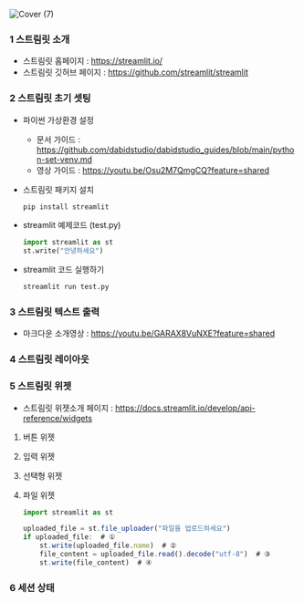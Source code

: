 ![Cover (7)](https://github.com/user-attachments/assets/b811da05-4c31-4d79-9adb-5d13aa284a85)


### **1 스트림릿 소개**

- 스트림릿 홈페이지 : https://streamlit.io/
- 스트림릿 깃허브 페이지 : https://github.com/streamlit/streamlit

### **2 스트림릿 초기 셋팅**

- 파이썬 가상환경 설정
    - 문서 가이드 :    https://github.com/dabidstudio/dabidstudio_guides/blob/main/python-set-venv.md
    - 영상 가이드 : https://youtu.be/Osu2M7QmgCQ?feature=shared
- 스트림릿 패키지 설치
    
    ```python
    pip install streamlit
    ```
    
- streamlit 예제코드 (test.py)
    
    ```python
    import streamlit as st
    st.write("안녕하세요")
    ```
    
- streamlit 코드 실행하기
    
    ```bash
    streamlit run test.py
    ```
    

### **3 스트림릿 텍스트 출력**

- 마크다운 소개영상 : https://youtu.be/GARAX8VuNXE?feature=shared

### **4 스트림릿 레이아웃**


### **5 스트림릿 위젯**

- 스트림릿 위젯소개 페이지 : https://docs.streamlit.io/develop/api-reference/widgets
1. 버튼 위젯
2. 입력 위젯 
3. 선택형 위젯
4. 파일 위젯
    
    ```jsx
    import streamlit as st
    
    uploaded_file = st.file_uploader("파일을 업로드하세요")
    if uploaded_file:  # ①
        st.write(uploaded_file.name)  # ②
        file_content = uploaded_file.read().decode("utf-8")  # ③
        st.write(file_content)  # ④
    
    ```
    

### **6 세션 상태**
